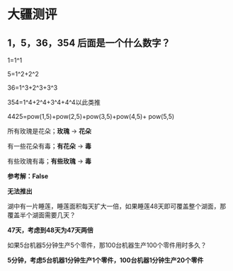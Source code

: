 # 大疆测评

## 1，5，36，354 后面是一个什么数字？

1=1^1

5=1^2+2^2

36=1^3+2^3+3^3

354=1^4+2^4+3^4+4^4以此类推

4425=pow(1,5)+pow(2,5)+pow(3,5)+pow(4,5)+ pow(5,5)





所有玫瑰是花朵；**玫瑰** → **花朵**

有一些花朵有毒；**有花朵** → **毒**

有些玫瑰有毒；**有些玫瑰** → **毒**

**参考解：False**

**无法推出**



 湖中有一片睡莲，睡莲面积每天扩大一倍，如果睡莲48天即可覆盖整个湖面，那覆盖半个湖面需要几天？

**47天，考虑到48天为47天两倍**



如果5台机器5分钟生产5个零件，那100台机器生产100个零件用时多久？

**5分钟，考虑5台机器1分钟生产1个零件，100台机器1分钟生产20个零件**



